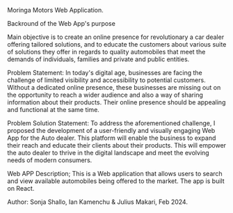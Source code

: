 Moringa Motors Web Application.

Backround of the Web App's purpose

Main objective is to create an online presence for revolutionary a car dealer offering tailored solutions, and to educate the customers about various suite of solutions they offer in regards to quality automobiles that meet the demands of individuals, families and private and public entities.

Problem Statement: In today's digital age, businesses are facing the challenge of limited visibility and accessibility to potential customers. Without a dedicated online presence, these businesses are missing out on the opportunity to reach a wider audience and also a way of sharing information about their products. Their online presence should be appealing and functional at the same time.

Problem Solution Statement: To address the aforementioned challenge, I proposed the development of a user-friendly and visually engaging Web App for the Auto dealer. This platform will enable the business to expand their reach and educate their clients about their products. This will empower the auto dealer to thrive in the digital landscape and meet the evolving needs of modern consumers.

Web APP Description; This is a Web application that allows users to search and view available automobiles being offered to the market. The app is built on React. 



Author: Sonja Shallo, Ian Kamenchu & Julius Makari, Feb 2024.
